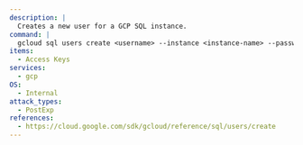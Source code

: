 ```yaml
---
description: |
  Creates a new user for a GCP SQL instance.
command: |
  gcloud sql users create <username> --instance <instance-name> --password <password>
items:
  - Access Keys
services:
  - gcp
OS:
  - Internal
attack_types:
  - PostExp
references:
  - https://cloud.google.com/sdk/gcloud/reference/sql/users/create
---
```


